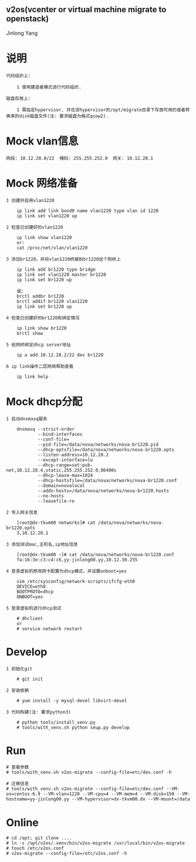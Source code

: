 v2os(vcenter or virtual machine migrate to openstack)
-----------------------------------------------------
Jinlong Yang


# 说明

    代码组织上:

        1 使用建造者模式进行代码组织.

    磁盘存放上:

        1 需指定hypervisor, 并在该hypervisor的/opt/migrate目录下存放可用的或者转换来的disk磁盘文件(注: 要求磁盘为格式qcow2).


# Mock vlan信息

    网段: 10.12.28.0/22  掩码: 255.255.252.0  网关: 10.12.28.1


# Mock 网络准备

    1 创建并启用vlan1220

        ip link add link bond0 name vlan1220 type vlan id 1220
        ip link set vlan1220 up

    2 检查已创建好的vlan1220

        ip link show vlan1220
        or:
        cat /proc/net/vlan/vlan1220

    3 添加br1220，并将vlan1220桥接到br1220这个网桥上

        ip link add br1220 type bridge
        ip link set vlan1220 master br1220
        ip link set br1220 up

        或:
        brctl addbr br1220
        brctl addif br1220 vlan1220
        ip link set br1220 up

    4 检查已创建好的br1220和绑定情况

        ip link show br1220
        brctl show

    5 给网桥绑定dhcp server地址

        ip a add 10.12.28.2/22 dev br1220

    6 ip link操作二层网络帮助查看

        ip link help


# Mock dhcp分配

    1 启动dnsmasq服务

        dnsmasq --strict-order
                --bind-interfaces
                --conf-file=
                --pid-file=/data/nova/networks/nova-br1220.pid
                --dhcp-optsfile=/data/nova/networks/nova-br1220.opts
                --listen-address=10.12.28.2
                --except-interface=lo
                --dhcp-range=set:pub-net,10.12.28.4,static,255.255.252.0,86400s
                --dhcp-lease-max=1024
                --dhcp-hostsfile=/data/nova/networks/nova-br1220.conf
                --domain=novalocal
                --addn-hosts=/data/nova/networks/nova-br1220.hosts
                --no-hosts
                --leasefile-ro

    2 写入网关信息

        [root@dx-tkvm00 networks]# cat /data/nova/networks/nova-br1220.opts
        3,10.12.28.1

    3 添加测试mac,主机名,ip地址信息

        [root@dx-tkvm00 ~]# cat /data/nova/networks/nova-br1220.conf
        fa:16:3e:c3:c4:c6,yy-jinlong00.yy,10.12.30.255

    4 登录虚拟机修改网卡配置为dhcp模式，并设置onboot=yes

        vim /etc/sysconfig/network-scripts/ifcfg-eth0
        DEVICE=eth0
        BOOTPROTO=dhcp
        ONBOOT=yes

    5 登录虚拟机进行dhcp测试

        # dhclient
        or
        # service network restart


# Develop

    1 初始化git

        # git init

    2 安装依赖

        # yum install -y mysql-devel libvirt-devel

    3 代码构建(注: 要求python3)

        # python tools/install_venv.py
        # tools/with_venv.sh python seup.py develop


# Run

    # 查看参数
    # tools/with_venv.sh v2os-migrate --config-file=etc/dev.conf -h

    # 迁移信息
    # tools/with_venv.sh v2os-migrate --config-file=etc/dev.conf --VM-os=centos-6.9 --VM-vlan=1220 --VM-cpu=4 --VM-mem=4 --VM-disk=150 --VM-hostname=yy-jinlong00.yy --VM-hypervisor=dx-tkvm00.dx --VM-mount=/data


# Online

    # cd /opt; git clone ....
    # ln -s /opt/v2os/.venv/bin/v2os-migrate /usr/local/bin/v2os-migrate
    # touch /etc/v2os.conf
    # v2os-migrate --config-file=/etc/v2os.conf -h
